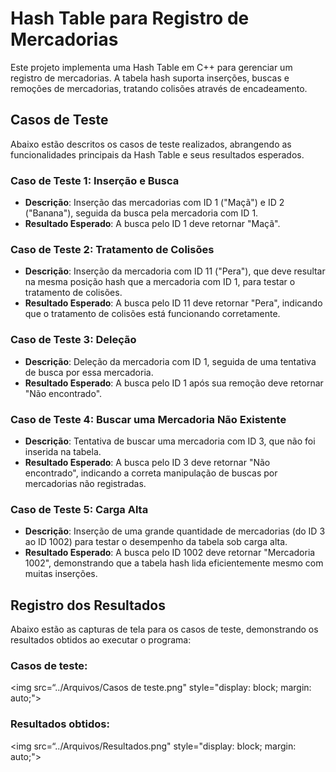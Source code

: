 # Hash Table para Registro de Mercadorias

Este projeto implementa uma Hash Table em C++ para gerenciar um registro de mercadorias. A tabela hash suporta inserções, buscas e remoções de mercadorias, tratando colisões através de encadeamento.

## Casos de Teste

Abaixo estão descritos os casos de teste realizados, abrangendo as funcionalidades principais da Hash Table e seus resultados esperados.

### Caso de Teste 1: Inserção e Busca

- **Descrição**: Inserção das mercadorias com ID 1 ("Maçã") e ID 2 ("Banana"), seguida da busca pela mercadoria com ID 1.
- **Resultado Esperado**: A busca pelo ID 1 deve retornar "Maçã".

### Caso de Teste 2: Tratamento de Colisões

- **Descrição**: Inserção da mercadoria com ID 11 ("Pera"), que deve resultar na mesma posição hash que a mercadoria com ID 1, para testar o tratamento de colisões.
- **Resultado Esperado**: A busca pelo ID 11 deve retornar "Pera", indicando que o tratamento de colisões está funcionando corretamente.

### Caso de Teste 3: Deleção

- **Descrição**: Deleção da mercadoria com ID 1, seguida de uma tentativa de busca por essa mercadoria.
- **Resultado Esperado**: A busca pelo ID 1 após sua remoção deve retornar "Não encontrado".

### Caso de Teste 4: Buscar uma Mercadoria Não Existente

- **Descrição**: Tentativa de buscar uma mercadoria com ID 3, que não foi inserida na tabela.
- **Resultado Esperado**: A busca pelo ID 3 deve retornar "Não encontrado", indicando a correta manipulação de buscas por mercadorias não registradas.

### Caso de Teste 5: Carga Alta

- **Descrição**: Inserção de uma grande quantidade de mercadorias (do ID 3 ao ID 1002) para testar o desempenho da tabela sob carga alta.
- **Resultado Esperado**: A busca pelo ID 1002 deve retornar "Mercadoria 1002", demonstrando que a tabela hash lida eficientemente mesmo com muitas inserções.

## Registro dos Resultados

Abaixo estão as capturas de tela para os casos de teste, demonstrando os resultados obtidos ao executar o programa:

### Casos de teste:

<img src=“../Arquivos/Casos de teste.png" style="display: block; margin: auto;"></img>

### Resultados obtidos:

<img src=“../Arquivos/Resultados.png" style="display: block; margin: auto;"></img>
